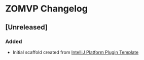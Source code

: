 <!-- Keep a Changelog guide -> https://keepachangelog.com -->

# ZOMVP Changelog

## [Unreleased]
### Added
- Initial scaffold created from [IntelliJ Platform Plugin Template](https://github.com/JetBrains/intellij-platform-plugin-template)
